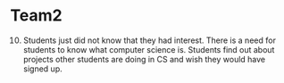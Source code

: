 # Team2
10. Students just did not know that they had interest. There is a need for students to know what computer science is. Students find out about projects other students are doing in CS and wish they would have signed up.
